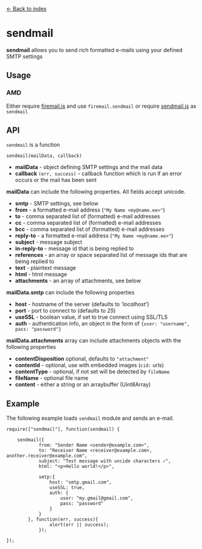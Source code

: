 [← Back to index](../README.md#index)

# sendmail

**sendmail** allows you to send rich formatted e-mails using your defined SMTP settings

## Usage

### AMD

Either require [firemail.js](../firemail.js) and use `firemail.sendmail` or require [sendmail.js](../lib/sendmail/sendmail.js) as `sendmail`

## API

`sendmail` is a function

    sendmail(mailData, callback)

  * **mailData** - object defining SMTP settings and the mail data
  * **callback** `(err, success)` - callback function which is run if an error occurs or the mail has been sent

**mailData** can include the following properties. All fields accept unicode.

  * **smtp** - SMTP settings, see below
  * **from** - a formatted e-mail address (`"My Name <my@name.ee>"`)
  * **to** - comma separated list of (formatted) e-mail addresses
  * **cc** - comma separated list of (formatted) e-mail addresses
  * **bcc** - comma separated list of (formatted) e-mail addresses
  * **reply-to** - a formatted e-mail address (`"My Name <my@name.ee>"`)
  * **subject** - message subject
  * **in-reply-to** - message id that is being replied to
  * **references** - an array or space separated list of message ids that are being replied to
  * **text** - plaintext message
  * **html** - html message
  * **attachments** - an array of attachments, see below

**mailData.smtp** can include the following properties

  * **host** - hostname of the server (defaults to *'localhost'*)
  * **port** - port to connect to (defaults to *25*)
  * **useSSL** - boolean value, if set to true connect using SSL/TLS
  * **auth** - authentication info, an object in the form of `{user: "username", pass: "password"}`

**mailData.attachments** array can include attachments objects with the following properties

  * **contentDisposition** optional, defaults to `"attachment"`
  * **contentId** - optional, use with embedded images (`cid:` urls)
  * **contentType** - optional, if not set will be detected by `fileName`
  * **fileName** - optional file name
  * **content** - either a string or an arraybuffer (Uint8Array)

## Example

The following example loads `sendmail` module and sends an e-mail.

    require(["sendmail"], function(sendmail) {

        sendmail({
                from: "Sender Name <sender@example.com>",
                to: "Receiver Name <receiver@example.com>, another.receiver@example.com",
                subject: "Test message with uncide characters ✓",
                html: "<p>Hello world!</p>",

                smtp:{
                    host: "smtp.gmail.com",
                    useSSL: true,
                    auth: {
                        user: "my.gmail@gmail.com",
                        pass: "password"
                    }
                }
            }, function(err, success){
                    alert(err || success);
                });

    });